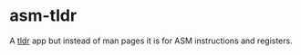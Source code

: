 # asm-tldr

A [tldr](https://github.com/tldr-pages/tldr) app but instead of man pages it is for ASM instructions and registers.

